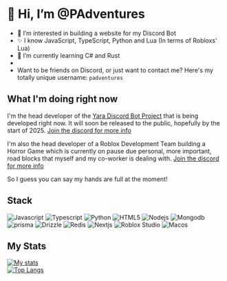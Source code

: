 # 👋 Hi, I’m @PAdventures

- 👀 I’m interested in building a website for my Discord Bot
- ✨ I know JavaScript, TypeScript, Python and Lua (In terms of Robloxs' Lua)
- 🌱 I’m currently learning C# and Rust
- 
- Want to be friends on Discord, or just want to contact me? Here's my totally unique username: `padventures`

## What I'm doing right now

I'm the head developer of the [Yara Discord Bot Project](https://github.com/PAdventures/Yara-mirror) that is being developed right now. It will soon be released to the public, hopefully by the start of 2025. [Join the discord for more info](https://discord.gg/bzFfMn3VPX)

I'm also the head developer of a Roblox Development Team building a Horror Game which is currently on pause due personal, more important, road blocks that myself and my co-worker is dealing with. [Join the discord for more info](https://discord.gg/nGCrZeBjRJ)

So I guess you can say my hands are full at the moment!

## Stack
![Javascript](https://img.shields.io/badge/JavaScript-383d45?style=for-the-badge&logo=javascript) ![Typescript](https://img.shields.io/badge/TypeScript-4c82f5?style=for-the-badge&logo=typescript&logoColor=black) ![Python](https://img.shields.io/badge/Python-yellow?style=for-the-badge&logo=python) ![HTML5](https://img.shields.io/badge/HTML5-orange?style=for-the-badge&logo=html5&logoColor=white) ![Nodejs](https://img.shields.io/badge/Node.js-green?style=for-the-badge&logo=nodedotjs&logoColor=black) ![Mongodb](https://img.shields.io/badge/MongoDB-grey?style=for-the-badge&logo=mongodb) ![prisma](https://img.shields.io/badge/Prisma-black?style=for-the-badge&logo=prisma) ![Drizzle](https://img.shields.io/badge/Drizzle-black?style=for-the-badge&logo=drizzle&logoColor=green)
 ![Redis](https://img.shields.io/badge/Redis-red?style=for-the-badge&logo=redis&logoColor=white)
 ![Nextjs](https://img.shields.io/badge/Next.js-black?style=for-the-badge&logo=nextdotjs) ![Roblox Studio](https://img.shields.io/badge/Roblox%20Studio-grey?style=for-the-badge&logo=robloxstudio)
 ![Macos](https://img.shields.io/badge/Mac%20OS-black?style=for-the-badge&logo=macos)

## My Stats
[![My stats](https://github-readme-stats.vercel.app/api?username=padventures&show=reviews,discussions_started,discussions_answered,prs_merged)](https://github.com/anuraghazra/github-readme-stats) <br/>
[![Top Langs](https://github-readme-stats.vercel.app/api/top-langs/?username=padventures&theme=dark&count_private=false)](https://github.com/anuraghazra/github-readme-stats) <br/>

<!---
PAdventures/PAdventures is a ✨ special ✨ repository because its `README.md` (this file) appears on your GitHub profile.
You can click the Preview link to take a look at your changes.
--->
